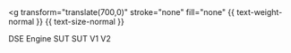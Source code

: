 <svg viewBox="0 0 2400 450">
{% include figure-inc.html %}

<g
		transform="translate(700,0)"
		stroke="none"
		fill="none"
		{{ text-weight-normal }}
		{{ text-size-normal }}
>

<g transform="translate(0,0)">
	<rect {{ fill-pink-01 }} x="0" y="0" width="400" height="200" rx="15" ry="15"/>
	<text {{ fill-grey-05 }} {{ bold }} {{ large }} {{ align-mm }} x="200" y="100">
		DSE Engine
	</text>
</g>

<g transform="translate(600,0)">
	<rect {{ fill-pink-01 }} x="0" y="0" width="400" height="200" rx="15" ry="15"/>
	<text {{ fill-grey-05 }} {{ bold }} {{ large }} {{ align-mm }} x="200" y="100">
		SUT
	</text>
</g>

<g transform="translate(600,250)">
	<rect {{ fill-pink-01 }} x="0" y="0" width="400" height="200" rx="15" ry="15"/>
	<text {{ fill-grey-05 }} {{ bold }} {{ large }} {{ align-mm }} x="200" y="100">
		SUT
	</text>
</g>

<g transform="translate(400,0)">
	<line x1="0"   y1="50"  x2="200" y2="50"  marker-end="url(#arrow)" {{ stroke-grey-05 }} stroke-width="10"/>
	<line x1="200" y1="100" x2="0"   y2="100" marker-end="url(#arrow)" {{ stroke-grey-05 }} stroke-width="10"/>
	<polyline stroke-linejoin="miter" marker-end="url(#arrow)"
		points="0,150 100,150 100,300 200,300"
		{{ stroke-grey-05 }} stroke-width="10"/>
	<text {{ fill-grey-05 }} {{ align-mm }} x="100" y="25">
		V1
	</text>
	<text {{ fill-grey-05 }} {{ left }} {{ align-lm }} x="115" y="225">
		V2
	</text>
</g>

</g>
</svg>
